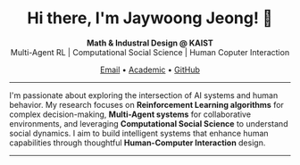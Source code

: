 <h1 align="center">Hi there, I'm Jaywoong Jeong! 👋</h1>
<p align="center">
  <strong>Math & Industral Design @ KAIST</strong><br>
  Multi-Agent RL | Computational Social Science | Human Coputer Interaction
</p>
<p align="center">
  <a href="mailto:jaywoong.jeong@gmail.com">Email</a> •
  <a href="mailto:jaywoong.jeong@kaist.ac.kr">Academic</a> •
  <a href="https://github.com/jaywoong-jeong">GitHub</a>
</p>

---

I'm passionate about exploring the intersection of AI systems and human behavior. My research focuses on **Reinforcement Learning algorithms** for complex decision-making, **Multi-Agent systems** for collaborative environments, and leveraging **Computational Social Science** to understand social dynamics. I aim to build intelligent systems that enhance human capabilities through thoughtful **Human-Computer Interaction** design.

---
